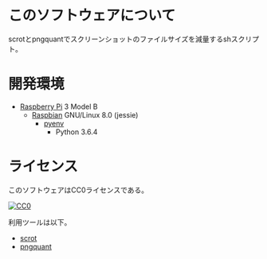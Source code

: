 ﻿# このソフトウェアについて

scrotとpngquantでスクリーンショットのファイルサイズを減量するshスクリプト。

# 開発環境

* [Raspberry Pi](https://ja.wikipedia.org/wiki/Raspberry_Pi) 3 Model B
    * [Raspbian](https://www.raspberrypi.org/downloads/raspbian/) GNU/Linux 8.0 (jessie)
        * [pyenv](http://ytyaru.hatenablog.com/entry/2019/01/06/000000)
            * Python 3.6.4

# ライセンス

このソフトウェアはCC0ライセンスである。

[![CC0](http://i.creativecommons.org/p/zero/1.0/88x31.png "CC0")](http://creativecommons.org/publicdomain/zero/1.0/deed.ja)

利用ツールは以下。

* [scrot](https://github.com/dreamer/scrot)
* [pngquant](https://github.com/kornelski/pngquant)

